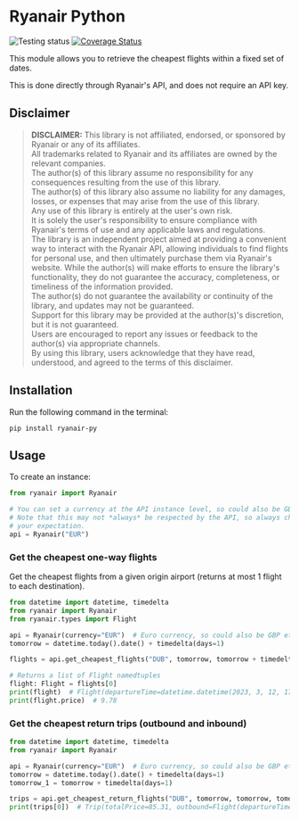 # Ryanair Python
![Testing status](https://github.com/cohaolain/ryanair-py/actions/workflows/python-app.yml/badge.svg) [![Coverage Status](https://coveralls.io/repos/github/cohaolain/ryanair-py/badge.svg?branch=develop)](https://coveralls.io/github/cohaolain/ryanair-py?branch=develop)

This module allows you to retrieve the cheapest flights within a fixed set of dates.

This is done directly through Ryanair's API, and does not require an API key.

## Disclaimer
> __DISCLAIMER:__ This library is not affiliated, endorsed, or sponsored by Ryanair or any of its affiliates.  
> All trademarks related to Ryanair and its affiliates are owned by the relevant companies.  
> The author(s) of this library assume no responsibility for any consequences resulting from the use of this library.  
> The author(s) of this library also assume no liability for any damages, losses, or expenses that may arise from the use of this library.  
> Any use of this library is entirely at the user's own risk.  
> It is solely the user's responsibility to ensure compliance with Ryanair's terms of use and any applicable laws 
> and regulations.  
> The library is an independent project aimed at providing a convenient way to interact with the Ryanair API, allowing
> individuals to find flights for personal use, and then ultimately purchase them via Ryanair's website.
> While the author(s) will make efforts to ensure the library's functionality, they do not guarantee the accuracy,
> completeness, or timeliness of the information provided.  
> The author(s) do not guarantee the availability or continuity of the library, and updates may not be guaranteed.  
> Support for this library may be provided at the author(s)'s discretion, but it is not guaranteed.  
> Users are encouraged to report any issues or feedback to the author(s) via appropriate channels.  
> By using this library, users acknowledge that they have read, understood, and agreed to the terms of this disclaimer.

## Installation
Run the following command in the terminal:
```
pip install ryanair-py
```
## Usage
To create an instance:
```python
from ryanair import Ryanair

# You can set a currency at the API instance level, so could also be GBP etc. also.
# Note that this may not *always* be respected by the API, so always check the currency returned matches
# your expectation.
api = Ryanair("EUR")
```
### Get the cheapest one-way flights
Get the cheapest flights from a given origin airport (returns at most 1 flight to each destination).
```python
from datetime import datetime, timedelta
from ryanair import Ryanair
from ryanair.types import Flight

api = Ryanair(currency="EUR")  # Euro currency, so could also be GBP etc. also
tomorrow = datetime.today().date() + timedelta(days=1)

flights = api.get_cheapest_flights("DUB", tomorrow, tomorrow + timedelta(days=1))

# Returns a list of Flight namedtuples
flight: Flight = flights[0]
print(flight)  # Flight(departureTime=datetime.datetime(2023, 3, 12, 17, 0), flightNumber='FR9717', price=31.99, currency='EUR' origin='DUB', originFull='Dublin, Ireland', destination='GOA', destinationFull='Genoa, Italy')
print(flight.price)  # 9.78
```
### Get the cheapest return trips (outbound and inbound)
```python
from datetime import datetime, timedelta
from ryanair import Ryanair

api = Ryanair(currency="EUR")  # Euro currency, so could also be GBP etc. also
tomorrow = datetime.today().date() + timedelta(days=1)
tomorrow_1 = tomorrow + timedelta(days=1)

trips = api.get_cheapest_return_flights("DUB", tomorrow, tomorrow, tomorrow_1, tomorrow_1)
print(trips[0])  # Trip(totalPrice=85.31, outbound=Flight(departureTime=datetime.datetime(2023, 3, 12, 7, 30), flightNumber='FR5437', price=49.84, currency='EUR', origin='DUB', originFull='Dublin, Ireland', destination='EMA', destinationFull='East Midlands, United Kingdom'), inbound=Flight(departureTime=datetime.datetime(2023, 3, 13, 7, 45), flightNumber='FR5438', price=35.47, origin='EMA', originFull='East Midlands, United Kingdom', destination='DUB', destinationFull='Dublin, Ireland'))
```
